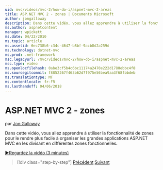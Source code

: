 ```yaml
---
uid: mvc/videos/mvc-2/how-do-i/aspnet-mvc-2-areas
title: ASP.NET MVC 2 - zones | Documents Microsoft
author: jongalloway
description: Dans cette vidéo, vous allez apprendre à utiliser la fonctionnalité de zones pour faciliter l’utilisation organiser les grandes applications ASP.NET MVC en les divisant en différents funct...
ms.author: aspnetcontent
manager: wpickett
ms.date: 04/22/2010
ms.topic: article
ms.assetid: 6ec738b6-c34c-4647-b8bf-9acb8d2a259d
ms.technology: dotnet-mvc
ms.prod: .net-framework
msc.legacyurl: /mvc/videos/mvc-2/how-do-i/aspnet-mvc-2-areas
msc.type: video
ms.openlocfilehash: 0abe3cf5b4c6bc11174a2470e222d1780ebbc4f8
ms.sourcegitcommit: f8852267f463b62d7f975e56bea9aa3f68fbbdeb
ms.translationtype: MT
ms.contentlocale: fr-FR
ms.lasthandoff: 04/06/2018
---
```

<a name="aspnet-mvc-2---areas"></a>ASP.NET MVC 2 - zones
====================
par [Jon Galloway](https://github.com/jongalloway)

Dans cette vidéo, vous allez apprendre à utiliser la fonctionnalité de zones pour le rendre plus facile à organiser les grandes applications ASP.NET MVC en les divisant en différentes zones fonctionnelles.

[&#9654;Regardez la vidéo (3 minutes)](https://channel9.msdn.com/Blogs/ASP-NET-Site-Videos/aspnet-mvc-2-areas)

> [!div class="step-by-step"]
> [Précédent](mvc2-template-customization.md)
> [Suivant](aspnet-mvc-2-render-action.md)
